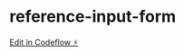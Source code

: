 # reference-input-form

[Edit in Codeflow ⚡️](https://stackblitz.com/~/github.com/mohammadghaliah/reference-input-form)